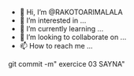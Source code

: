 - 👋 Hi, I’m @RAKOTOARIMALALA
- 👀 I’m interested in ...
- 🌱 I’m currently learning ...
- 💞️ I’m looking to collaborate on ...
- 📫 How to reach me ...

<!---
RAKOTOARIMALALA/RAKOTOARIMALALA is a ✨ special ✨ repository because its `README.md` (this file) appears on your GitHub profile.
You can click the Preview link to take a look at your changes.
--->git commit -m" exercice 03 SAYNA"
